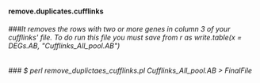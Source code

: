 #### remove.duplicates.cufflinks 
###### ###It removes the rows with two or more genes in column 3 of your cufflinks' file. To do run this file you must save from r as  write.table(x = DEGs.AB, "Cufflinks_All_pool.AB")

###### ### $ perl remove_duplictaes_cufflinks.pl Cufflinks_All_pool.AB > FinalFile
